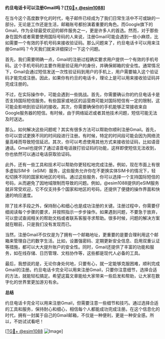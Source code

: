 **约旦电话卡可以注册Gmail吗？[[TG💪+ @esim1088](https://t.me/s/esim1088)]**

在当今这个高度数字化的时代，电子邮件已经成为了我们日常生活中不可或缺的一部分。无论是工作还是生活，邮箱账号都扮演着重要的角色。而Google旗下的Gmail，作为全球最受欢迎的邮件服务之一，更是许多人的首选。然而，对于那些身在国外或者需要使用国际号码的人来说，注册Gmail可能会遇到一些小麻烦，比如需要一个有效的手机号码来接收验证码。那么问题来了，约旦电话卡可以用来注册Gmail吗？今天我们就来详细探讨一下这个问题。

首先，我们需要明确一点，Gmail的注册过程确实要求用户提供一个有效的手机号码。这个手机号码的主要作用是验证用户的身份，并确保邮箱的安全性。通常情况下，Gmail会通过短信发送一次性验证码到用户的手机上，用户需要输入这个验证码才能完成注册。因此，如果你有约旦的电话卡，理论上是可以用来接收验证码并完成注册的。

不过，在实际操作中，可能会遇到一些挑战。首先，你需要确认你的约旦电话卡是否支持国际短信服务。有些国家或地区的运营商可能对国际短信有一定的限制，这可能会影响到验证码的接收。其次，你需要确保你的手机能够正常接收来自Google服务器的短信。有时候，由于网络延迟或者其他技术问题，短信可能无法及时送达。

那么，如何解决这些问题呢？其实有很多方法可以帮助你顺利注册Gmail。首先，你可以尝试更换不同的时间段进行注册。有时候，特定的时间段可能会因为网络流量高峰而导致短信延迟。其次，你可以考虑使用其他方式来接收验证码，比如语音通话。Gmail也提供了通过语音电话拨打验证码的功能，这样即使短信无法收到，你也依然可以通过电话获取验证码。

此外，还有一些工具和技术可以帮助你更轻松地完成注册。例如，现在市面上有很多虚拟SIM卡（eSIM）服务，这些服务允许你在不更换实体SIM卡的情况下，轻松切换不同的国家和地区的号码。通过这些服务，你可以选择一个支持国际短信的号码，从而避免了因地域限制而导致的问题。例如，@esim1088提供的eSIM服务就非常受欢迎，它不仅支持多个国家和地区的号码，还提供了便捷的操作界面和快速的响应速度。

除了技术手段之外，保持耐心和细心也是成功注册的关键。注册过程中，你需要仔细阅读每个步骤的要求，并按照指示一步步操作。如果遇到问题，不要急于放弃，可以尝试查阅相关的帮助文档或者联系客服寻求帮助。很多时候，问题的解决方案就在眼前，只是我们没有发现而已。

当然，注册Gmail不仅仅是为了拥有一个邮箱地址，更重要的是要合理利用这个邮箱来管理自己的数字生活。比如，设置强密码、定期更新安全信息、启用双重认证等措施，都可以大大提升账户的安全性。同时，Gmail还提供了丰富的功能和服务，如在线存储、日历管理、文档协作等，这些都是现代人必备的工具。

最后，我想说的是，无论你身处何地，只要有心，就一定能够克服困难，顺利完成Gmail的注册。约旦电话卡完全可以用来注册Gmail，只要你注意细节，选择合适的方法，就能轻松搞定。希望这篇文章能给大家带来一些启发和帮助，让大家在数字化的世界里更加游刃有余。

**总结**

约旦电话卡完全可以用来注册Gmail，但需要注意一些细节和技巧。通过选择合适的工具和服务，保持耐心和细心，相信每个人都能成功完成注册。在这个信息化的时代，拥有一封属于自己的Gmail邮箱，不仅是一种便利，更是一种安全感。所以，不妨试试看吧！

[[TG💪+ @esim1088](https://t.me/s/esim1088) ![Image](https://i.postimg.cc/4NQfJmqS/Snipaste-2025-05-13-00-14-12.png)]